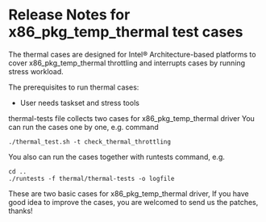 # Release Notes for x86_pkg_temp_thermal test cases

The thermal cases are designed for Intel® Architecture-based platforms
to cover x86_pkg_temp_thermal throttling and interrupts cases by running
stress workload.

The prerequisites to run thermal cases:
- User needs taskset and stress tools

thermal-tests file collects two cases for x86_pkg_temp_thermal driver
You can run the cases one by one, e.g. command

```
./thermal_test.sh -t check_thermal_throttling
```
You also can run the cases together with runtests command, e.g.

```
cd ..
./runtests -f thermal/thermal-tests -o logfile
```

These are two basic cases for x86_pkg_temp_thermal driver, If you have good idea to 
improve the cases, you are welcomed to send us the patches, thanks!
